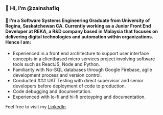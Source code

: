 ### 👋 Hi, I’m @zainshafiq

#### 🌱 I'm a Software Systems Engineering Graduate from University of Regina, Saskatchewan CA. Currently working as a Junior Front End Developer at REKA, a R&D company based in Malaysia that focuses on delivering digital technologies and automation within organizations. Hence I am: 

- Experienced in a front end architecture to support user interface concepts in a clientbased micro services project involving software tools such as ReactJS, Node and Python.
- Familiarity with No-SQL databases through Google Firebase, agile development process and version control.
- Conducted ### UAT Testing with direct supervisor and senior developers before deployment of code to production.
- Code debugging and documentation.
- Experienced with lo-fi and hi-fi protoyping and documentation.

Feel free to visit my [LinkedIn](https://www.linkedin.com/in/ishraf-shafiq-zainuddin/).

<!---
zainshafiq/zainshafiq is a ✨ special ✨ repository because its `README.md` (this file) appears on your GitHub profile.
You can click the Preview link to take a look at your changes.
--->
